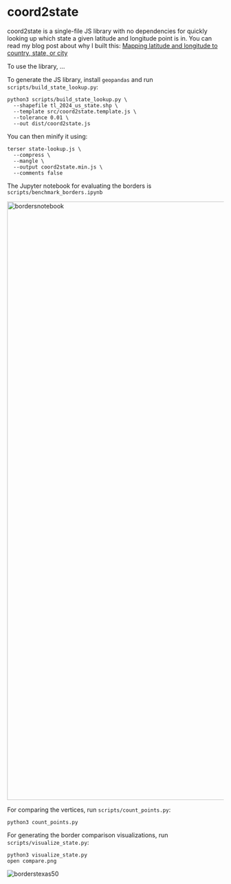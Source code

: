# coord2state

coord2state is a single-file JS library with no dependencies for quickly looking up which state a given latitude and longitude point is in. You can read my blog post about why I built this: [Mapping latitude and longitude to country, state, or city](http://austinhenley.com/latlong.html)

To use the library, ...

To generate the JS library, install `geopandas` and run `scripts/build_state_lookup.py`:

```
python3 scripts/build_state_lookup.py \
  --shapefile tl_2024_us_state.shp \
  --template src/coord2state.template.js \
  --tolerance 0.01 \           
  --out dist/coord2state.js
```
You can then minify it using:

```
terser state-lookup.js \
  --compress \
  --mangle \
  --output coord2state.min.js \
  --comments false
```

The Jupyter notebook for evaluating the borders is `scripts/benchmark_borders.ipynb`

<img width="1392" alt="bordersnotebook" src="https://github.com/user-attachments/assets/08e8f426-8110-4a6e-9a6e-8ada940eb04f" />

For comparing the vertices, run `scripts/count_points.py`:

```
python3 count_points.py
```

For generating the border comparison visualizations, run `scripts/visualize_state.py`:

```
python3 visualize_state.py
open compare.png
```
![borderstexas50](https://github.com/user-attachments/assets/f757cb54-a1a2-4e74-a04b-10835b3306dc)
